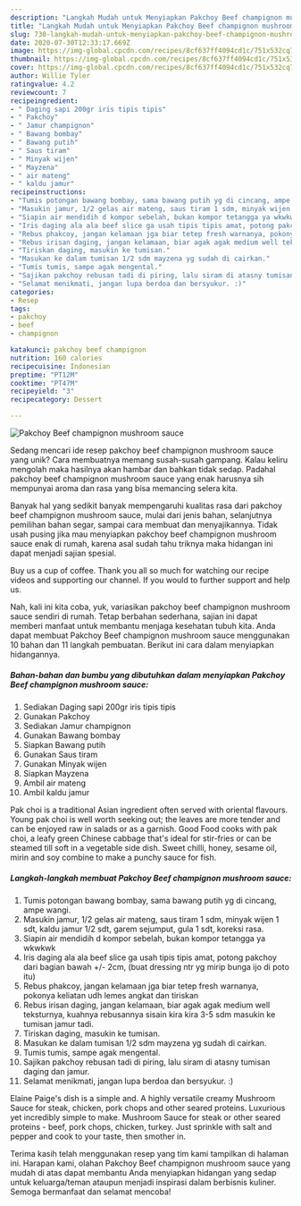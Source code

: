 ```yaml
---
description: "Langkah Mudah untuk Menyiapkan Pakchoy Beef champignon mushroom sauce yang Enak"
title: "Langkah Mudah untuk Menyiapkan Pakchoy Beef champignon mushroom sauce yang Enak"
slug: 730-langkah-mudah-untuk-menyiapkan-pakchoy-beef-champignon-mushroom-sauce-yang-enak
date: 2020-07-30T12:33:17.669Z
image: https://img-global.cpcdn.com/recipes/8cf637ff4094cd1c/751x532cq70/pakchoy-beef-champignon-mushroom-sauce-foto-resep-utama.jpg
thumbnail: https://img-global.cpcdn.com/recipes/8cf637ff4094cd1c/751x532cq70/pakchoy-beef-champignon-mushroom-sauce-foto-resep-utama.jpg
cover: https://img-global.cpcdn.com/recipes/8cf637ff4094cd1c/751x532cq70/pakchoy-beef-champignon-mushroom-sauce-foto-resep-utama.jpg
author: Willie Tyler
ratingvalue: 4.2
reviewcount: 7
recipeingredient:
- " Daging sapi 200gr iris tipis tipis"
- " Pakchoy"
- " Jamur champignon"
- " Bawang bombay"
- " Bawang putih"
- " Saus tiram"
- " Minyak wijen"
- " Mayzena"
- " air mateng"
- " kaldu jamur"
recipeinstructions:
- "Tumis potongan bawang bombay, sama bawang putih yg di cincang, ampe wangi."
- "Masukin jamur, 1/2 gelas air mateng, saus tiram 1 sdm, minyak wijen 1 sdt, kaldu jamur 1/2 sdt, garem sejumput, gula 1 sdt, koreksi rasa."
- "Siapin air mendidih d kompor sebelah, bukan kompor tetangga ya wkwkwk"
- "Iris daging ala ala beef slice ga usah tipis tipis amat, potong pakchoy dari bagian bawah +/- 2cm, (buat dressing ntr yg mirip bunga ijo di poto itu)"
- "Rebus phakcoy, jangan kelamaan jga biar tetep fresh warnanya, pokonya keliatan udh lemes angkat dan tiriskan"
- "Rebus irisan daging, jangan kelamaan, biar agak agak medium well teksturnya, kuahnya rebusannya sisain kira kira 3-5 sdm masukin ke tumisan jamur tadi."
- "Tiriskan daging, masukin ke tumisan."
- "Masukan ke dalam tumisan 1/2 sdm mayzena yg sudah di cairkan."
- "Tumis tumis, sampe agak mengental."
- "Sajikan pakchoy rebusan tadi di piring, lalu siram di atasny tumisan daging dan jamur."
- "Selamat menikmati, jangan lupa berdoa dan bersyukur. :)"
categories:
- Resep
tags:
- pakchoy
- beef
- champignon

katakunci: pakchoy beef champignon 
nutrition: 160 calories
recipecuisine: Indonesian
preptime: "PT12M"
cooktime: "PT47M"
recipeyield: "3"
recipecategory: Dessert

---
```



![Pakchoy Beef champignon mushroom sauce](https://img-global.cpcdn.com/recipes/8cf637ff4094cd1c/751x532cq70/pakchoy-beef-champignon-mushroom-sauce-foto-resep-utama.jpg)

Sedang mencari ide resep pakchoy beef champignon mushroom sauce yang unik? Cara membuatnya memang susah-susah gampang. Kalau keliru mengolah maka hasilnya akan hambar dan bahkan tidak sedap. Padahal pakchoy beef champignon mushroom sauce yang enak harusnya sih mempunyai aroma dan rasa yang bisa memancing selera kita.

Banyak hal yang sedikit banyak mempengaruhi kualitas rasa dari pakchoy beef champignon mushroom sauce, mulai dari jenis bahan, selanjutnya pemilihan bahan segar, sampai cara membuat dan menyajikannya. Tidak usah pusing jika mau menyiapkan pakchoy beef champignon mushroom sauce enak di rumah, karena asal sudah tahu triknya maka hidangan ini dapat menjadi sajian spesial.

Buy us a cup of coffee. Thank you all so much for watching our recipe videos and supporting our channel. If you would to further support and help us.


Nah, kali ini kita coba, yuk, variasikan pakchoy beef champignon mushroom sauce sendiri di rumah. Tetap berbahan sederhana, sajian ini dapat memberi manfaat untuk membantu menjaga kesehatan tubuh kita. Anda dapat membuat Pakchoy Beef champignon mushroom sauce menggunakan 10 bahan dan 11 langkah pembuatan. Berikut ini cara dalam menyiapkan hidangannya.

<!--inarticleads1-->

##### Bahan-bahan dan bumbu yang dibutuhkan dalam menyiapkan Pakchoy Beef champignon mushroom sauce:

1. Sediakan  Daging sapi 200gr iris tipis tipis
1. Gunakan  Pakchoy
1. Sediakan  Jamur champignon
1. Gunakan  Bawang bombay
1. Siapkan  Bawang putih
1. Gunakan  Saus tiram
1. Gunakan  Minyak wijen
1. Siapkan  Mayzena
1. Ambil  air mateng
1. Ambil  kaldu jamur


Pak choi is a traditional Asian ingredient often served with oriental flavours. Young pak choi is well worth seeking out; the leaves are more tender and can be enjoyed raw in salads or as a garnish. Good Food cooks with pak choi, a leafy green Chinese cabbage that&#39;s ideal for stir-fries or can be steamed till soft in a vegetable side dish. Sweet chilli, honey, sesame oil, mirin and soy combine to make a punchy sauce for fish. 

<!--inarticleads2-->

##### Langkah-langkah membuat Pakchoy Beef champignon mushroom sauce:

1. Tumis potongan bawang bombay, sama bawang putih yg di cincang, ampe wangi.
1. Masukin jamur, 1/2 gelas air mateng, saus tiram 1 sdm, minyak wijen 1 sdt, kaldu jamur 1/2 sdt, garem sejumput, gula 1 sdt, koreksi rasa.
1. Siapin air mendidih d kompor sebelah, bukan kompor tetangga ya wkwkwk
1. Iris daging ala ala beef slice ga usah tipis tipis amat, potong pakchoy dari bagian bawah +/- 2cm, (buat dressing ntr yg mirip bunga ijo di poto itu)
1. Rebus phakcoy, jangan kelamaan jga biar tetep fresh warnanya, pokonya keliatan udh lemes angkat dan tiriskan
1. Rebus irisan daging, jangan kelamaan, biar agak agak medium well teksturnya, kuahnya rebusannya sisain kira kira 3-5 sdm masukin ke tumisan jamur tadi.
1. Tiriskan daging, masukin ke tumisan.
1. Masukan ke dalam tumisan 1/2 sdm mayzena yg sudah di cairkan.
1. Tumis tumis, sampe agak mengental.
1. Sajikan pakchoy rebusan tadi di piring, lalu siram di atasny tumisan daging dan jamur.
1. Selamat menikmati, jangan lupa berdoa dan bersyukur. :)


Elaine Paige&#39;s dish is a simple and. A highly versatile creamy Mushroom Sauce for steak, chicken, pork chops and other seared proteins. Luxurious yet incredibly simple to make. Mushroom Sauce for steak or other seared proteins - beef, pork chops, chicken, turkey. Just sprinkle with salt and pepper and cook to your taste, then smother in. 

Terima kasih telah menggunakan resep yang tim kami tampilkan di halaman ini. Harapan kami, olahan Pakchoy Beef champignon mushroom sauce yang mudah di atas dapat membantu Anda menyiapkan hidangan yang sedap untuk keluarga/teman ataupun menjadi inspirasi dalam berbisnis kuliner. Semoga bermanfaat dan selamat mencoba!
